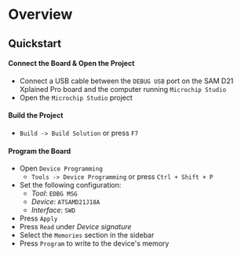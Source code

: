 # Overview

## Quickstart

#### Connect the Board & Open the Project
* Connect a USB cable between the ```DEBUG USB``` port on the SAM D21 Xplained Pro board and the computer running ```Microchip Studio```
* Open the ```Microchip Studio``` project

#### Build the Project 
* ```Build -> Build Solution``` or press ```F7```

#### Program the Board
* Open ```Device Programming```
  * ```Tools -> Device Programming``` or press ```Ctrl + Shift + P```
* Set the following configuration:
  * _Tool_: ```EDBG MSG```
  * _Device_: ```ATSAMD21J18A```
  * _Interface_: ```SWD```
* Press ```Apply```
* Press ```Read``` under _Device signature_
* Select the ```Memories``` section in the sidebar
* Press ```Program``` to write to the device's memory

